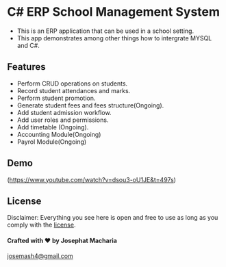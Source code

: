 # C# ERP School Management System


- This is an ERP application that can be used in a school setting.
- This app demonstrates among other things how to intergrate MYSQL and C#.

## Features
- Perform CRUD operations on students.
- Record student attendances and marks.
- Perform student promotion.
- Generate student fees and fees structure(Ongoing).
- Add student admission workflow.
- Add user roles and permissions.
- Add timetable (Ongoing).
- Accounting Module(Ongoing)
- Payrol Module(Ongoing)

## Demo
(https://www.youtube.com/watch?v=dsou3-oU1JE&t=497s)


## License

Disclaimer: Everything you see here is open and free to use as long as you comply with the [license](https://github.com/joemash/hrapp/blob/master/LICENSE). 

#### Crafted with ❤️ by Josephat Macharia
josemash4@gmail.com
